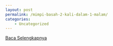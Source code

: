 ```yaml
---
layout: post
permalink: /mimpi-basah-2-kali-dalam-1-malam/
categories:
    - Uncategorized
---
```


[Baca Selengkapnya](/01)